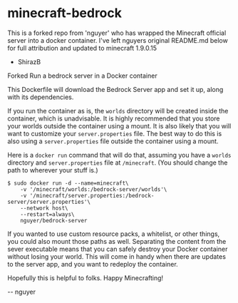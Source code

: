 # minecraft-bedrock

This is a forked repo from 'nguyer' who has wrapped the Minecraft official server into a docker container.  I've left nguyers original README.md below for full attribution and updated to minecraft 1.9.0.15

- ShirazB

Forked 
Run a bedrock server in a Docker container

This Dockerfile will download the Bedrock Server app and set it up, along with its dependencies.

If you run the container as is, the `worlds` directory will be created inside the container, which is unadvisable. It is highly recommended that you store your worlds outside the container using a mount. It is also likely that you will want to customize your `server.properties` file. The best way to do this is also using a `server.properties` file outside the container using a mount.

Here is a `docker run` command that will do that, assuming you have a `worlds` directory and `server.properties` file at `/minecraft`. (You should change the path to wherever your stuff is.)

    $ sudo docker run -d --name=minecraft\
        -v '/minecraft/worlds:/bedrock-server/worlds'\
        -v '/minecraft/server.properties:/bedrock-server/server.properties'\
        --network host\
        --restart=always\
        nguyer/bedrock-server

If you wanted to use custom resource packs, a whitelist, or other things, you could also mount those paths as well. Separating the content from the sever executable means that you can safely destroy your Docker container without losing your world. This will come in handy when there are updates to the server app, and you want to redeploy the container.

Hopefully this is helpful to folks. Happy Minecrafting!

 -- nguyer
